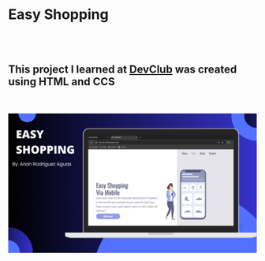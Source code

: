 <h1>Easy Shopping</h1>
<br>
<br>
<h2>This project I learned at <a href="https://rodofomori.com.br/devclub">DevClub</a> was created using HTML and CCS</h2>
<br>
<br>
<img src="https://github.com/Arianrodriguezaguas/Easy-Shopping/blob/master/EASY%20SHOPPING.png?raw=true">
